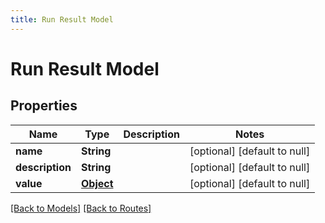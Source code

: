 ```yaml
---
title: Run Result Model
---
```


# Run Result Model
## Properties

| Name | Type | Description | Notes |
|------------ | ------------- | ------------- | -------------|
| **name** | **String** |  | [optional] [default to null] |
| **description** | **String** |  | [optional] [default to null] |
| **value** | [**Object**]() |  | [optional] [default to null] |

[[Back to Models]](../overview#models) [[Back to Routes]](../overview#routes)

